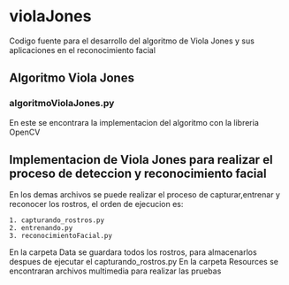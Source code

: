 # violaJones
Codigo fuente para el desarrollo del algoritmo de Viola Jones y sus aplicaciones en el reconocimiento facial

## Algoritmo Viola Jones
### algoritmoViolaJones.py
En este se encontrara la implementacion del algoritmo con la libreria OpenCV

## Implementacion de Viola Jones para realizar el proceso de deteccion y reconocimiento facial
En los demas archivos se puede realizar el proceso de capturar,entrenar y reconocer los rostros,
el orden de ejecucion es:

	1. capturando_rostros.py
	2. entrenando.py
	3. reconocimientoFacial.py

En la carpeta Data se guardara todos los rostros, para almacenarlos despues de ejecutar el capturando_rostros.py
En la carpeta Resources se encontraran archivos multimedia para realizar las pruebas
